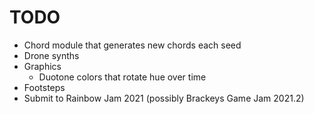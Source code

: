 # TODO
- Chord module that generates new chords each seed
- Drone synths
- Graphics
  - Duotone colors that rotate hue over time
- Footsteps
- Submit to Rainbow Jam 2021 (possibly Brackeys Game Jam 2021.2)
